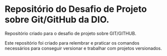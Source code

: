 # Repositório do Desafio de Projeto sobre Git/GitHub da DIO.
Repositório criado para o desafio de projeto sobre GIT/GITHUB.

Este repositório foi criado para relembrar e praticar os comandos necessários
para conseguir versionar e trabalhar com projetos versionados.
